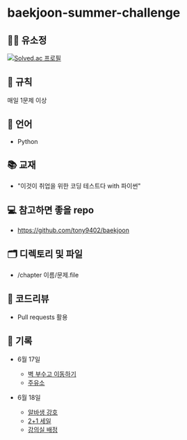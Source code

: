 # baekjoon-summer-challenge

## 👨‍💻 유소정
[![Solved.ac
프로필](http://mazassumnida.wtf/api/generate_badge?boj=yoosojeong1107)](https://solved.ac/yoosojeong1107)

## 🤙 규칙
매일 1문제 이상

## 🐴 언어
* Python

## 📚 교재
* "이것이 취업을 위한 코딩 테스트다 with 파이썬"

## 💻 참고하면 좋을 repo
* https://github.com/tony9402/baekjoon

## 🗂 디렉토리 및 파일
* /chapter 이름/문제.file

## 📝 코드리뷰
* Pull requests 활용

## 🍗 기록
+ 6월 17일
  + [벽 부수고 이동하기](https://www.acmicpc.net/problem/2206)
  + [주유소](https://www.acmicpc.net/problem/13305)

+ 6월 18일
  + [알바생 강호](https://www.acmicpc.net/problem/1758)
  + [2+1 세일](https://www.acmicpc.net/problem/11508)
  + [강의실 배정](https://www.acmicpc.net/problem/11000)